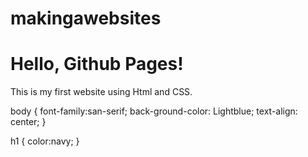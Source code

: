# makingawebsites<!DOCTYPE html>
<html>
<head>
<title>My First Website</title>
<link rel="stylesheet" href="style.css"/>
</head>
<body>
<h1>Hello, Github Pages!</h1>
<p>This is my first website using Html and CSS.</p>
</body>
</html>

body {
font-family:san-serif;
back-ground-color: Lightblue;
text-align: center;
}

h1 {
color:navy;
}
